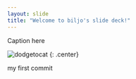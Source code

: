 ```yaml
---
layout: slide
title: "Welcome to biljo's slide deck!"
---
```


Caption here

![dodgetocat](https://octodex.github.com/images/dodgetocat_v2.png)
{: .center}

my first commit
